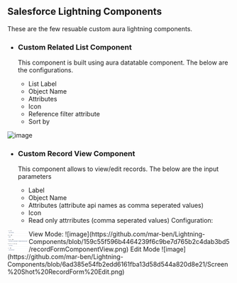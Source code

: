 ## Salesforce Lightning Components

These are the few resuable custom aura lightning components.

* ### Custom Related List Component

   This component is built using aura datatable component. The below are the configurations.

   * List Label 
   * Object Name
   * Attributes
   * Icon
   * Reference filter attribute
   * Sort by

 
![image](https://user-images.githubusercontent.com/15126069/117242433-dca28600-adfa-11eb-9381-9b71ba73e7a8.png)


* ### Custom Record View Component

    This component allows to view/edit records. The below are the input parameters
     * Label
     * Object Name
     * Attributes (attribute api names as comma seperated values)
     * Icon
     * Read only attrributes (comma seperated values)
Configuration:
<img src="https://github.com/mar-ben/Lightning-Components/blob/e3573617ce785ea58241fd0aed5ab5aaa91d4902/recordForm%20config.png" align="left" height="48" width="48" >
View Mode:
![image](https://github.com/mar-ben/Lightning-Components/blob/159c55f596b4464239f6c9be7d765b2c4dab3bd5/recordFormComponentView.png)
Edit Mode 
![image](https://github.com/mar-ben/Lightning-Components/blob/6ad385e54fb2edd6161fba13d58d544a820d8e21/Screen%20Shot%20RecordForm%20Edit.png)

